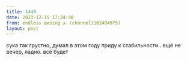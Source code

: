 ```yaml
---
title: 1449
date: 2023-12-15 17:24:40
from: endless шизing ⍼ (channel1162404975)
layout: post
---
```


сука так грустно, думал в этом году приду к стабильности.. ещё не вечер, ладно. всё будет
